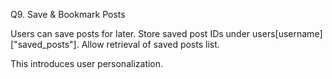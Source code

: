 Q9. Save & Bookmark Posts

Users can save posts for later.
Store saved post IDs under users[username]["saved_posts"].
Allow retrieval of saved posts list.

This introduces user personalization.
